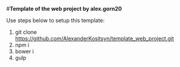 #**Template of the web project by alex.gorn20**

Use steps below to setup this template:

1. git clone https://github.com/AlexanderKositsyn/template_web_project.git
2. npm i
3. bower i
4. gulp
